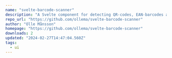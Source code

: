 ```yaml
---
name: "svelte-barcode-scanner"
description: "A Svelte component for detecting QR-codes, EAN-barcodes and other barcode formats."
repo_url: "https://github.com/ollema/svelte-barcode-scanner"
author: "Olle Månsson"
homepage: "https://github.com/ollema/svelte-barcode-scanner"
downloads: 2
updated: "2024-02-27T14:47:04.560Z"
tags: 
  - ui
---
```

